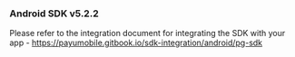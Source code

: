 
### Android SDK v5.2.2

Please refer to the integration document for integrating the SDK with your app - https://payumobile.gitbook.io/sdk-integration/android/pg-sdk
